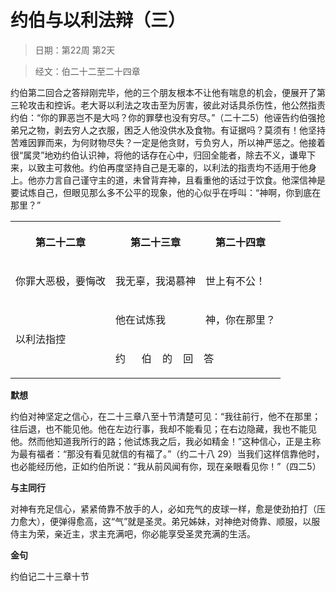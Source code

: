 # 约伯与以利法辩（三） 

> 日期：第22周 第2天

> 经文：伯二十二至二十四章

约伯第二回合之答辩刚完毕，他的三个朋友根本不让他有喘息的机会，便展开了第三轮攻击和控诉。老大哥以利法之攻击至为厉害，彼此对话具杀伤性，他公然指责约伯：“你的罪恶岂不是大吗？你的罪孽也没有穷尽。”（二十二5）他诬告约伯强抢弟兄之物，剥去穷人之衣服，困乏人他没供水及食物。有证据吗？莫须有！他坚持苦难因罪而来，为何财物尽失？一定是他贪财，亏负穷人，所以神严惩之。他接着很“属灵”地劝约伯认识神，将他的话存在心中，归回全能者，除去不义，谦卑下来，以致主可救他。约伯再度坚持自己是无辜的，以利法的指责均不适用于他身上。他亦力言自己谨守主的道，未曾背弃神，且看重他的话过于饮食。他深信神是要试炼自己，但眼见那么多不公平的现象，他的心似乎在呼叫：“神啊，你到底在那里？”

<table>
 <tbody>
  <tr>
   <th><p>第二十二章</p></th>
   <th><p>第二十三章</p></th>
   <th><p>第二十四章</p></th>
  </tr>
  <tr>
   <td><p>你罪大恶极，要悔改</p></td>
   <td><p>我无辜，我渴慕神</p></td>
   <td><p>世上有不公！</p></td>
  </tr>
  <tr>
   <td rowspan="2"><p>以利法指控</p></td>
   <td><p>他在试炼我</p></td>
   <td><p>神，你在那里？</p></td>
  </tr>
  <tr>
   <td colspan="2"><p>约&nbsp;&nbsp;&nbsp;&nbsp;&nbsp; 伯&nbsp;&nbsp;&nbsp; 的&nbsp;&nbsp;&nbsp; 回&nbsp;&nbsp;&nbsp; 答</p></td>
  </tr>
 </tbody>
</table>

**默想**

约伯对神坚定之信心，在二十三章八至十节清楚可见：“我往前行，他不在那里；往后退，也不能见他。他在左边行事，我却不能看见；在右边隐藏，我也不能见他。然而他知道我所行的路；他试炼我之后，我必如精金！”这种信心，正是主称为最有福者：“那没有看见就信的有福了。”（约二十八 29）当我们这样信靠他时，也必能经历他，正如约伯所说：“我从前风闻有你，现在亲眼看见你！”（四二5）

**与主同行**

对神有充足信心，紧紧倚靠不放手的人，必如充气的皮球一样，愈是使劲拍打（压力愈大），便弹得愈高，这“气”就是圣灵。弟兄姊妹，对神绝对倚靠、顺服，以服侍主为荣，亲近主，求主充满吧，你必能享受圣灵充满的生活。

**金句**

约伯记二十三章十节



